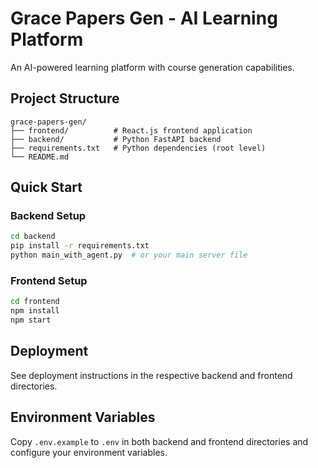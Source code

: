 # Grace Papers Gen - AI Learning Platform

An AI-powered learning platform with course generation capabilities.

## Project Structure

```
grace-papers-gen/
├── frontend/          # React.js frontend application
├── backend/           # Python FastAPI backend
├── requirements.txt   # Python dependencies (root level)
└── README.md
```

## Quick Start

### Backend Setup
```bash
cd backend
pip install -r requirements.txt
python main_with_agent.py  # or your main server file
```

### Frontend Setup  
```bash
cd frontend
npm install
npm start
```

## Deployment

See deployment instructions in the respective backend and frontend directories.

## Environment Variables

Copy `.env.example` to `.env` in both backend and frontend directories and configure your environment variables.
